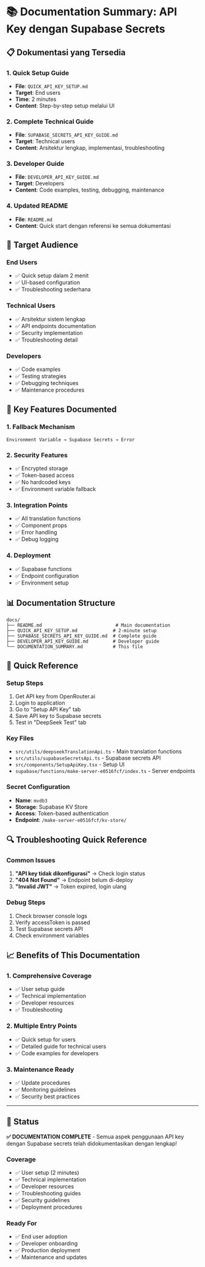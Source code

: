 # 📚 Documentation Summary: API Key dengan Supabase Secrets

## 📋 **Dokumentasi yang Tersedia**

### **1. Quick Setup Guide**
- **File**: `QUICK_API_KEY_SETUP.md`
- **Target**: End users
- **Time**: 2 minutes
- **Content**: Step-by-step setup melalui UI

### **2. Complete Technical Guide**
- **File**: `SUPABASE_SECRETS_API_KEY_GUIDE.md`
- **Target**: Technical users
- **Content**: Arsitektur lengkap, implementasi, troubleshooting

### **3. Developer Guide**
- **File**: `DEVELOPER_API_KEY_GUIDE.md`
- **Target**: Developers
- **Content**: Code examples, testing, debugging, maintenance

### **4. Updated README**
- **File**: `README.md`
- **Content**: Quick start dengan referensi ke semua dokumentasi

## 🎯 **Target Audience**

### **End Users**
- ✅ Quick setup dalam 2 menit
- ✅ UI-based configuration
- ✅ Troubleshooting sederhana

### **Technical Users**
- ✅ Arsitektur sistem lengkap
- ✅ API endpoints documentation
- ✅ Security implementation
- ✅ Troubleshooting detail

### **Developers**
- ✅ Code examples
- ✅ Testing strategies
- ✅ Debugging techniques
- ✅ Maintenance procedures

## 🔧 **Key Features Documented**

### **1. Fallback Mechanism**
```
Environment Variable → Supabase Secrets → Error
```

### **2. Security Features**
- ✅ Encrypted storage
- ✅ Token-based access
- ✅ No hardcoded keys
- ✅ Environment variable fallback

### **3. Integration Points**
- ✅ All translation functions
- ✅ Component props
- ✅ Error handling
- ✅ Debug logging

### **4. Deployment**
- ✅ Supabase functions
- ✅ Endpoint configuration
- ✅ Environment setup

## 📊 **Documentation Structure**

```
docs/
├── README.md                           # Main documentation
├── QUICK_API_KEY_SETUP.md             # 2-minute setup
├── SUPABASE_SECRETS_API_KEY_GUIDE.md  # Complete guide
├── DEVELOPER_API_KEY_GUIDE.md         # Developer guide
└── DOCUMENTATION_SUMMARY.md           # This file
```

## 🚀 **Quick Reference**

### **Setup Steps**
1. Get API key from OpenRouter.ai
2. Login to application
3. Go to "Setup API Key" tab
4. Save API key to Supabase secrets
5. Test in "DeepSeek Test" tab

### **Key Files**
- `src/utils/deepseekTranslationApi.ts` - Main translation functions
- `src/utils/supabaseSecretsApi.ts` - Supabase secrets API
- `src/components/SetupApiKey.tsx` - Setup UI
- `supabase/functions/make-server-e0516fcf/index.ts` - Server endpoints

### **Secret Configuration**
- **Name**: `mvdb3`
- **Storage**: Supabase KV Store
- **Access**: Token-based authentication
- **Endpoint**: `/make-server-e0516fcf/kv-store/`

## 🔍 **Troubleshooting Quick Reference**

### **Common Issues**
1. **"API key tidak dikonfigurasi"** → Check login status
2. **"404 Not Found"** → Endpoint belum di-deploy
3. **"Invalid JWT"** → Token expired, login ulang

### **Debug Steps**
1. Check browser console logs
2. Verify accessToken is passed
3. Test Supabase secrets API
4. Check environment variables

## 📈 **Benefits of This Documentation**

### **1. Comprehensive Coverage**
- ✅ User setup guide
- ✅ Technical implementation
- ✅ Developer resources
- ✅ Troubleshooting

### **2. Multiple Entry Points**
- ✅ Quick setup for users
- ✅ Detailed guide for technical users
- ✅ Code examples for developers

### **3. Maintenance Ready**
- ✅ Update procedures
- ✅ Monitoring guidelines
- ✅ Security best practices

---

## 🎉 **Status**

**✅ DOCUMENTATION COMPLETE** - Semua aspek penggunaan API key dengan Supabase secrets telah didokumentasikan dengan lengkap!

### **Coverage**
- ✅ User setup (2 minutes)
- ✅ Technical implementation
- ✅ Developer resources
- ✅ Troubleshooting guides
- ✅ Security guidelines
- ✅ Deployment procedures

### **Ready For**
- ✅ End user adoption
- ✅ Developer onboarding
- ✅ Production deployment
- ✅ Maintenance and updates
